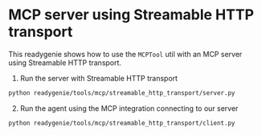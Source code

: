 # MCP server using Streamable HTTP transport

This readygenie shows how to use the `MCPTool` util with an MCP server using Streamable HTTP transport.

1. Run the server with Streamable HTTP transport
```bash
python readygenie/tools/mcp/streamable_http_transport/server.py
```

2. Run the agent using the MCP integration connecting to our server
```bash
python readygenie/tools/mcp/streamable_http_transport/client.py
```